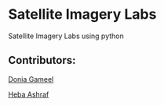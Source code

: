 # Satellite Imagery Labs

Satellite Imagery Labs using python

## Contributors:
[Donia Gameel](https://github.com/DoniaGameel)

[Heba Ashraf](https://github.com/hebaashraf21)
